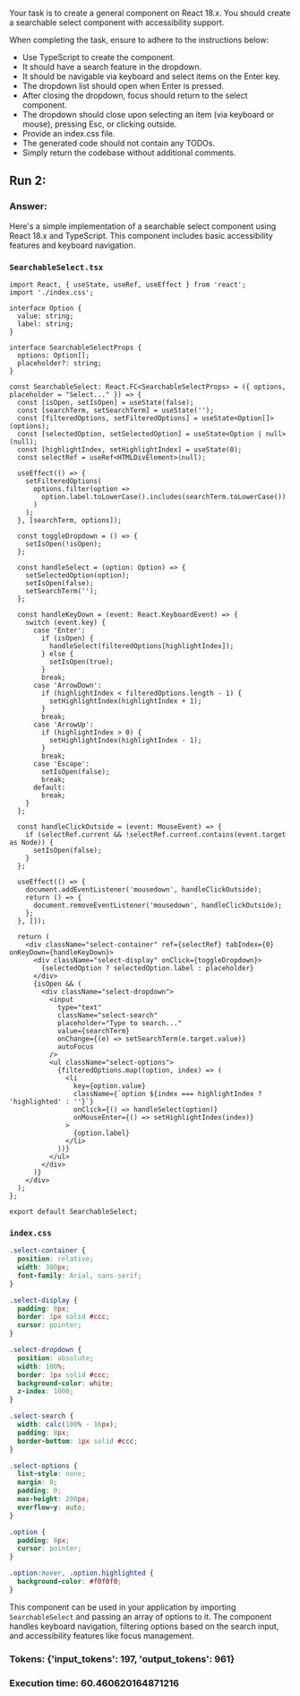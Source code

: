 Your task is to create a general component on React 18.x.
You should create a searchable select component with accessibility support.

When completing the task, ensure to adhere to the instructions below:
- Use TypeScript to create the component.
- It should have a search feature in the dropdown.
- It should be navigable via keyboard and select items on the Enter key.
- The dropdown list should open when Enter is pressed.
- After closing the dropdown, focus should return to the select component.
- The dropdown should close upon selecting an item (via keyboard or mouse), pressing Esc, or clicking outside.
- Provide an index.css file.
- The generated code should not contain any TODOs.
- Simply return the codebase without additional comments.

## Run 2:
### Answer:
Here's a simple implementation of a searchable select component using React 18.x and TypeScript. This component includes basic accessibility features and keyboard navigation.

### `SearchableSelect.tsx`
```tsx
import React, { useState, useRef, useEffect } from 'react';
import './index.css';

interface Option {
  value: string;
  label: string;
}

interface SearchableSelectProps {
  options: Option[];
  placeholder?: string;
}

const SearchableSelect: React.FC<SearchableSelectProps> = ({ options, placeholder = "Select..." }) => {
  const [isOpen, setIsOpen] = useState(false);
  const [searchTerm, setSearchTerm] = useState('');
  const [filteredOptions, setFilteredOptions] = useState<Option[]>(options);
  const [selectedOption, setSelectedOption] = useState<Option | null>(null);
  const [highlightIndex, setHighlightIndex] = useState(0);
  const selectRef = useRef<HTMLDivElement>(null);

  useEffect(() => {
    setFilteredOptions(
      options.filter(option =>
        option.label.toLowerCase().includes(searchTerm.toLowerCase())
      )
    );
  }, [searchTerm, options]);

  const toggleDropdown = () => {
    setIsOpen(!isOpen);
  };

  const handleSelect = (option: Option) => {
    setSelectedOption(option);
    setIsOpen(false);
    setSearchTerm('');
  };

  const handleKeyDown = (event: React.KeyboardEvent) => {
    switch (event.key) {
      case 'Enter':
        if (isOpen) {
          handleSelect(filteredOptions[highlightIndex]);
        } else {
          setIsOpen(true);
        }
        break;
      case 'ArrowDown':
        if (highlightIndex < filteredOptions.length - 1) {
          setHighlightIndex(highlightIndex + 1);
        }
        break;
      case 'ArrowUp':
        if (highlightIndex > 0) {
          setHighlightIndex(highlightIndex - 1);
        }
        break;
      case 'Escape':
        setIsOpen(false);
        break;
      default:
        break;
    }
  };

  const handleClickOutside = (event: MouseEvent) => {
    if (selectRef.current && !selectRef.current.contains(event.target as Node)) {
      setIsOpen(false);
    }
  };

  useEffect(() => {
    document.addEventListener('mousedown', handleClickOutside);
    return () => {
      document.removeEventListener('mousedown', handleClickOutside);
    };
  }, []);

  return (
    <div className="select-container" ref={selectRef} tabIndex={0} onKeyDown={handleKeyDown}>
      <div className="select-display" onClick={toggleDropdown}>
        {selectedOption ? selectedOption.label : placeholder}
      </div>
      {isOpen && (
        <div className="select-dropdown">
          <input
            type="text"
            className="select-search"
            placeholder="Type to search..."
            value={searchTerm}
            onChange={(e) => setSearchTerm(e.target.value)}
            autoFocus
          />
          <ul className="select-options">
            {filteredOptions.map((option, index) => (
              <li
                key={option.value}
                className={`option ${index === highlightIndex ? 'highlighted' : ''}`}
                onClick={() => handleSelect(option)}
                onMouseEnter={() => setHighlightIndex(index)}
              >
                {option.label}
              </li>
            ))}
          </ul>
        </div>
      )}
    </div>
  );
};

export default SearchableSelect;
```

### `index.css`
```css
.select-container {
  position: relative;
  width: 300px;
  font-family: Arial, sans-serif;
}

.select-display {
  padding: 8px;
  border: 1px solid #ccc;
  cursor: pointer;
}

.select-dropdown {
  position: absolute;
  width: 100%;
  border: 1px solid #ccc;
  background-color: white;
  z-index: 1000;
}

.select-search {
  width: calc(100% - 16px);
  padding: 8px;
  border-bottom: 1px solid #ccc;
}

.select-options {
  list-style: none;
  margin: 0;
  padding: 0;
  max-height: 200px;
  overflow-y: auto;
}

.option {
  padding: 8px;
  cursor: pointer;
}

.option:hover, .option.highlighted {
  background-color: #f0f0f0;
}
```

This component can be used in your application by importing `SearchableSelect` and passing an array of options to it. The component handles keyboard navigation, filtering options based on the search input, and accessibility features like focus management.

### Tokens: {'input_tokens': 197, 'output_tokens': 961}
### Execution time: 60.460620164871216
